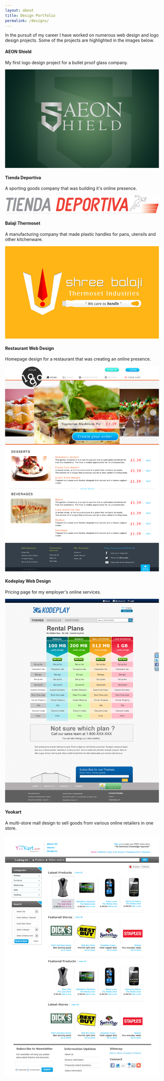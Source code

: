 ```yaml
---
layout: about
title: Design Portfolio
permalink: /designs/
---
```


In the pursuit of my career I have worked on numerous web design and logo design projects. Some of the projects are highlighted in the images below.


#### AEON Shield
My first logo design project for a bullet proof glass company.

![Aeon Shield Logo Design](/img/designs/logo-aeon-shield.jpg)


#### Tienda Deportiva

A sporting goods company that was building it's online presence.

![Tienda Deportiva Logo Design](/img/designs/logo-tienda-deportiva.jpg)

#### Balaji Thermoset

A manufacturing company that made plastic handles for pans, utensils and other kitchenware.

![Balaji Thermoset Logo Design](/img/designs/logo-balaji-thermoset.jpg)


#### Restaurant Web Design

Homepage design for a restaurant that was creating an online presence.

![Restaurant Store Design](/img/designs/store-design-restaurant.jpg)

#### Kodeplay Web Design

Pricing page for my employer's online services.

![Kodeplay Store Design](/img/designs/store-design-kodeplay.jpg)

#### Yookart

A multi-store mall design to sell goods from various online retailers in one store.

![Yookart Store Design](/img/designs/store-design-yookart.jpg)
